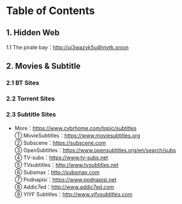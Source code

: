 # Table of Contents

## 1. Hidden Web
1.1 The pirate bay：http://uj3wazyk5u4hnvtk.onion

## 2. Movies & Subtitle
### 2.1 BT Sites
### 2.2 Torrent Sites
### 2.3 Subtitle Sites
* More：https://www.cybrhome.com/topic/subtitles<br>
① MovieSubtitles：https://www.moviesubtitles.org<br>
② Subscene：https://subscene.com<br>
③ OpenSubtitles：https://www.opensubtitles.org/en/search/subs<br>
④ TV-subs：https://www.tv-subs.net<br>
⑤ TVsubtitles：http://www.tvsubtitles.net<br>
⑥ Subsmax：http://subsmax.com<br>
⑦ Podnapisi：https://www.podnapisi.net<br>
⑧ Addic7ed：http://www.addic7ed.com<br>
⑨ YIYF Subtitles：http://www.yifysubtitles.com
